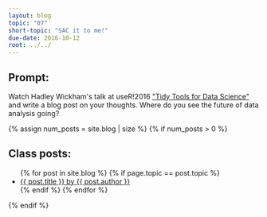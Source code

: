 ```yaml
---
layout: blog
topic: "07"
short-topic: "SAC it to me!"
due-date: 2016-10-12
root: ../../
---
```


## Prompt:

Watch Hadley Wickham's talk at useR!2016 ["Tidy Tools for Data Science"](https://channel9.msdn.com/Events/useR-international-R-User-conference/useR2016/Towards-a-grammar-of-interactive-graphics) and write a blog post on your thoughts. Where do you see the future of data analysis going?


{% assign num_posts = site.blog | size %}
{% if num_posts > 0 %}
## Class posts:

<ul>
{% for post in site.blog %}
  {% if page.topic == post.topic %}
  <li><a href="{{ post.url }}">{{ post.title }} by {{ post.author }}</a></li>
  {% endif %}
{% endfor %}
</ul>
{% endif %}
